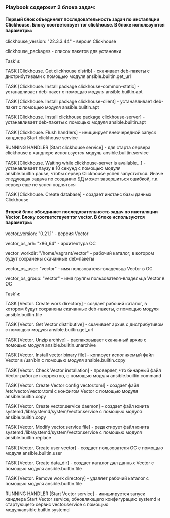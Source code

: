 ### Playbook содержит 2 блока задач:

#### Первый блок объединяет последовательность задач по инсталяции Clickhouse. Блоку соответствует тэг clickhouse. В блоке используются параметры:

clickhouse_version: "22.3.3.44" - версия Clickhouse

clickhouse_packages - список пакетов для установки

Task'и:

TASK [Clickhouse. Get clickhouse distrib] - скачивает deb-пакеты с дистрибутивами с помощью модуля ansible.builtin.get_url

TASK [Clickhouse. Install package clickhouse-common-static] - устанавливает deb-пакет с помощью модуля ansible.builtin.apt

TASK [Clickhouse. Install package clickhouse-client] - устанавливает deb-пакет с помощью модуля ansible.builtin.apt

TASK [Clickhouse. Install clickhouse package clickhouse-server] - устанавливает deb-пакеты с помощью модуля ansible.builtin.apt

TASK [Clickhouse. Flush handlers] - инициирует внеочередной запуск хандлера Start clickhouse service

RUNNING HANDLER [Start clickhouse service] - для старта сервера clickhouse в хандлере используется модуль ansible.builtin.service

TASK [Clickhouse. Waiting while clickhouse-server is available...] - устанавливает паузу в 10 секунд с помощью модуля ansible.builtin.pause, чтобы сервер Clickhouse успел запуститься. Иначе следующая задача по созданию БД может завершиться ошибкой, т.к. сервер еще не успел подняться

TASK [Clickhouse. Create database] - создает инстанс базы данных Clickhouse

#### Второй блок объединяет последовательность задач по инсталяции Vector. Блоку соответствует тэг vector. В блоке используются параметры:

vector_version: "0.21.1" - версия Vector

vector_os_arh: "x86_64" - архитектура ОС

vector_workdir: "/home/vagrant/vector" - рабочий каталог, в котором будут сохранены скачанные deb-пакеты

vector_os_user: "vector" - имя пользователя-владельца Vector в ОС

vector_os_group: "vector" - имя группы пользователя-владельца Vector в ОС

Task'и:

TASK [Vector. Create work directory] - создает рабочий каталог, в котором будут сохранены скачанные deb-пакеты, с помощью модуля ansible.builtin.file

TASK [Vector. Get Vector distributive] - скачивает архив с дистрибутивом с помощью модуля ansible.builtin.get_url

TASK [Vector. Unzip archive] - распаковывает скачанный архив с помощью модуля ansible.builtin.unarchive

TASK [Vector. Install vector binary file] - копирует исполняемый файл Vector в /usr/bin с помощью модуля ansible.builtin.copy

TASK [Vector. Check Vector installation] - проверяет, что бинарный файл Vector работает корректно, с помощью модуля ansible.builtin.command

TASK [Vector. Create Vector config vector.toml] - создает файл /etc/vector/vector.toml с конфигом Vector с помощью модуля ansible.builtin.copy


TASK [Vector. Create vector.service daemon] - создает файл юнита systemd /lib/systemd/system/vector.service с помощью модуля ansible.builtin.copy

TASK [Vector. Modify vector.service file] - редактирует файл юнита systemd /lib/systemd/system/vector.service с помощью модуля ansible.builtin.replace

TASK [Vector. Create user vector] - создает пользователя ОС с помощью модуля ansible.builtin.user


TASK [Vector. Create data_dir] - создает каталог дял данных Vector с помощью модуля ansible.builtin.file

TASK [Vector. Remove work directory] - удаляет рабочий каталог с помощью модуля ansible.builtin.file

RUNNING HANDLER [Start Vector service] - инициируется запуск хандлера Start Vector service, обновляющего конфигурацию systemd и стартующего сервис vector.service с помощью модуляansible.builtin.systemd

